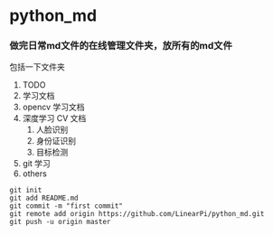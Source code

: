 # python_md

### 做完日常md文件的在线管理文件夹，放所有的md文件

包括一下文件夹 

1. TODO 
2. 学习文档
3. opencv 学习文档
4. 深度学习 CV 文档 
   1. 人脸识别
   2. 身份证识别
   3. 目标检测
5. git 学习
6. others

```shell
git init
git add README.md
git commit -m "first commit"
git remote add origin https://github.com/LinearPi/python_md.git
git push -u origin master
```